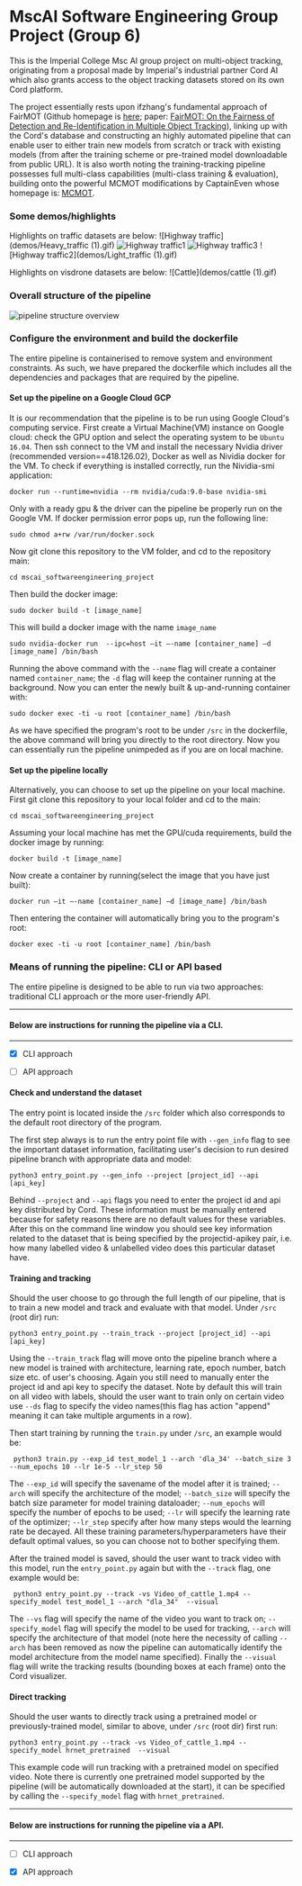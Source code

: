 # MscAI Software Engineering Group Project (Group 6)
This is the Imperial College Msc AI group project on multi-object tracking, originating from a proposal made by Imperial's industrial partner Cord AI which also grants access to the object tracking datasets stored on its own Cord platform. 

The project essentially rests upon ifzhang's fundamental approach of FairMOT (Github homepage is [here](https://github.com/ifzhang/FairMOT); paper: [FairMOT: On the Fairness of Detection and Re-Identification in Multiple Object Tracking](https://arxiv.org/pdf/2004.01888v5.pdf)), linking up with the Cord's database and constructing an highly automated pipeline that can enable user to either train new models from scratch or track with existing models (from after the training scheme or pre-trained model downloadable from public URL). It is also worth noting the training-tracking pipeline possesses full multi-class capabilities (multi-class training & evaluation), building onto the powerful MCMOT modifications by CaptainEven whose homepage is: [MCMOT](https://github.com/CaptainEven/MCMOT).

### Some demos/highlights
Highlights on traffic datasets are below:
![Highway traffic](demos/Heavy_traffic (1).gif)
![Highway traffic1](demos/Highway_traffic.gif)
![Highway traffic3](demos/Highway_traffic_2.gif)
![Highway traffic2](demos/Light_traffic (1).gif)

Highlights on visdrone datasets are below:
![Cattle](demos/cattle (1).gif)

### Overall structure of the pipeline
![pipeline structure overview](demos/pipeline_structure_overview.jpg)



### Configure the environment and build the dockerfile
The entire pipeline is containerised to remove system and environment constraints. As such, we have prepared the dockerfile which includes all the dependencies and packages that are required by the pipeline.
#### Set up the pipeline on a Google Cloud GCP
It is our recommendation that the pipeline is to be run using Google Cloud's computing service. First create a Virtual Machine(VM) instance on Google cloud: check the GPU option and select the operating system to be `Ubuntu 16.04`. Then ssh connect to the VM and install the necessary Nvidia driver (recommended version==418.126.02), Docker as well as Nividia docker for the VM. To check if everything is installed correctly, run the Nividia-smi application:

    docker run --runtime=nvidia --rm nvidia/cuda:9.0-base nvidia-smi

Only with a ready gpu & the driver can the pipeline be properly run on the Google VM. If docker permission error pops up, run the following line:

    sudo chmod a+rw /var/run/docker.sock

Now git clone this repository to the VM folder, and cd to the repository main:

    cd mscai_softwareengineering_project

Then build the docker image:

    sudo docker build -t [image_name]

 This will build a docker image with the name `image_name`

    sudo nvidia-docker run  --ipc=host –it –-name [container_name] –d [image_name] /bin/bash

Running the above command with the `--name` flag will create a container named `container_name`; the `-d` flag will keep the container running at the background. Now you can enter the newly built & up-and-running container with:

    sudo docker exec -ti -u root [container_name] /bin/bash

As we have specified the program's root to be under `/src` in the dockerfile, the above command will bring you directly to the root directory. Now you can essentially run the pipeline unimpeded as if you are on local machine.

#### Set up the pipeline locally
Alternatively, you can choose to set up the pipeline on your local machine. First git clone this repository to your local folder and cd to the main:

    cd mscai_softwareengineering_project

Assuming your local machine has met the GPU/cuda requirements, build the docker image by running:

    docker build -t [image_name]

Now create a container by running(select the image that you have just built):

    docker run –it –-name [container_name] –d [image_name] /bin/bash

Then entering the container will automatically bring you to the program's root:

    docker exec -ti -u root [container_name] /bin/bash


### Means of running the pipeline: CLI or API based 
The entire pipeline is designed to be able to run via two approaches: traditional CLI approach or the more user-friendly API.
- - - -
#### Below are instructions for running the pipeline via a CLI.
- - - -

- [x] CLI approach
- [ ] API approach


#### Check and understand the dataset
The entry point is located inside the `/src` folder which also corresponds to the default root directory of the program.

The first step always is to run the entry point file with `--gen_info` flag to see the important dataset information, facilitating user's decision to run desired pipeline branch with appropriate data and model:

    python3 entry_point.py --gen_info --project [project_id] --api [api_key]

Behind `--project` and `--api` flags you need to enter the project id and api key distributed by Cord. These information must be manually entered because for safety reasons there are no default values for these variables. After this on the command line window you should see key information related to the dataset that is being specified by the projectid-apikey pair, i.e. how many labelled video & unlabelled video does this particular dataset have.


#### Training and tracking
Should the user choose to go through the full length of our pipeline, that is to train a new model and track and evaluate with that model. Under `/src` (root dir) run:

    python3 entry_point.py --train_track --project [project_id] --api [api_key]

Using the `--train_track` flag will move onto the pipeline branch where a new model is trained with architecture, learning rate, epoch number, batch size etc. of user's choosing. Again you still need to manually enter the project id and api key to specify the dataset. Note by default this will train on all video with labels, should the user want to train only on certain video use `--ds` flag to specify the video names(this flag has action "append" meaning it can take multiple arguments in a row).

Then start training by running the `train.py` under `/src`, an example would be:

     python3 train.py --exp_id test_model_1 --arch 'dla_34' --batch_size 3 --num_epochs 10 --lr 1e-5 --lr_step 50

The `--exp_id` will specify the savename of the model after it is trained; `--arch` will specify the architecture of the model; `--batch_size` will specify the batch size parameter for model training dataloader; `--num_epochs` will specify the number of epochs to be used; `--lr` will specify the learning rate of the optimizer; `--lr_step` specify after how many steps would the learning rate be decayed. All these training parameters/hyperparameters have their default optimal values, so you can choose not to bother specifying them. 

After the trained model is saved, should the user want to track video with this model, run the `entry_point.py` again but with the `--track` flag, one example would be:

     python3 entry_point.py --track -vs Video_of_cattle_1.mp4 --specify_model test_model_1 --arch "dla_34"  --visual

The `--vs` flag will specify the name of the video you want to track on; `--specify_model` flag will specify the model to be used for tracking, `--arch` will specify the architecture of that model (note here the necessity of calling `--arch` has been removed as now the pipeline can automatically identify the model architecture from the model name specified). Finally the `--visual` flag will write the tracking results (bounding boxes at each frame) onto the Cord visualizer.


#### Direct tracking
Should the user wants to directly track using a pretrained model or previously-trained model, similar to above, under `/src` (root dir) first run:

    python3 entry_point.py --track -vs Video_of_cattle_1.mp4 --specify_model hrnet_pretrained  --visual

This example code will run tracking with a pretrained model on specified video. Note there is currently one pretrained model supported by the pipeline (will be automatically downloaded at the start), it can be specified by calling the `--specify_model` flag with `hrnet_pretrained`.


- - - -
#### Below are instructions for running the pipeline via a API.
- - - -

- [ ] CLI approach
- [x] API approach


